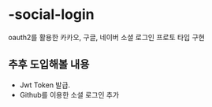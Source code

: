 # -social-login
oauth2를 활용한 카카오, 구글, 네이버 소셜 로그인 프로토 타입 구현

## 추후 도입해볼 내용
- Jwt Token 발급.
- Github를 이용한 소셜 로그인 추가
